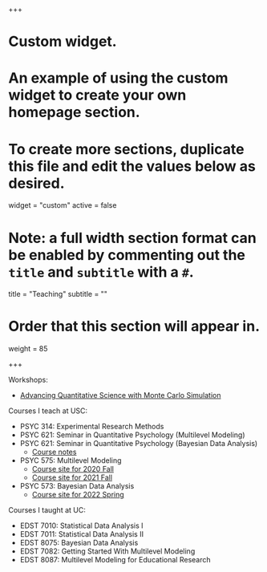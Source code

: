+++
# Custom widget.
# An example of using the custom widget to create your own homepage section.
# To create more sections, duplicate this file and edit the values below as desired.
widget = "custom"
active = false

# Note: a full width section format can be enabled by commenting out the `title` and `subtitle` with a `#`.
title = "Teaching"
subtitle = ""

# Order that this section will appear in.
weight = 85

+++

Workshops:

- [Advancing Quantitative Science with Monte Carlo Simulation](courses/montecarlo/)

Courses I teach at USC:

- PSYC 314: Experimental Research Methods
- PSYC 621: Seminar in Quantitative Psychology (Multilevel Modeling)
- PSYC 621: Seminar in Quantitative Psychology (Bayesian Data Analysis)
    + [Course notes](https://psyc-bayes-notes.netlify.com)
- PSYC 575: Multilevel Modeling
    + [Course site for 2020 Fall](courses/psyc575/)
    + [Course site for 2021 Fall](https://psyc575-2021fall.netlify.app/)
- PSYC 573: Bayesian Data Analysis
    + [Course site for 2022 Spring](psyc573-2022spring.netlify.app/)

Courses I taught at UC:

- EDST 7010: Statistical Data Analysis I
- EDST 7011: Statistical Data Analysis II
- EDST 8075: Bayesian Data Analysis
- EDST 7082: Getting Started With Multilevel Modeling
- EDST 8087: Multilevel Modeling for Educational Research
